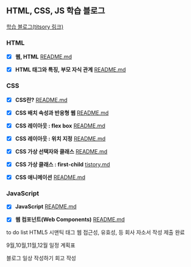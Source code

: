 ## HTML, CSS, JS 학습 블로그 


[학습 블로그(titsory 링크)](https://ohjungho.tistory.com/)

### HTML
- [x] **웹, HTML** [README.md](https://github.com/dhwjdgh1122/front-end/blob/main/html01/html-web.md)
- [x] **HTML 태그와 특징, 부모 자식 관계** [README.md](https://github.com/dhwjdgh1122/front-end/blob/main/html02/html-tag-features.md)


### CSS
- [x] **CSS란?** [README.md](https://github.com/dhwjdgh1122/front-end/blob/main/CSS07/CSS.md)
- [X] **CSS 배치 속성과 반응형 웹** [README.md](https://github.com/dhwjdgh1122/front-end/blob/main/CSS08/css8.1/CSS.md)
- [x] **CSS 레이아웃 : flex box** [README.md](https://github.com/dhwjdgh1122/front-end/blob/main/CSS08/css8.2/CSS.md)
- [x] **CSS 레이아웃 : 위치 지정** [README.md](https://github.com/dhwjdgh1122/front-end/blob/main/CSS08/css8.3/css.md)
- [x] **CSS 가상 선택자와 클래스** [README.md](https://github.com/dhwjdgh1122/front-end/blob/main/CSS08/css8.4/css.md)
- [x] **CSS 가상 클래스 : first-child** [tistory.md](https://ohjungho.tistory.com/20)  
- [x] **CSS 애니메이션** [README.md](https://github.com/dhwjdgh1122/front-end/blob/main/CSS08/css8.5/css.md)  


### JavaScript

- [x] **JavaScript** [README.md](https://github.com/dhwjdgh1122/front-end/blob/main/JavaScript/02.js/js.md) 
- [x] **웹 컴포넌트(Web Components)** [README.md](https://github.com/dhwjdgh1122/front-end/blob/main/JavaScript/01.js/js.md)


to do list 
HTML5 시맨틱 태그 웹 접근성, 유효성, 등 
회사 자소서 작성 제출 완료

9월,10월,11월,12월 일정 계획표 

블로그 일상 작성하기
회고 작성